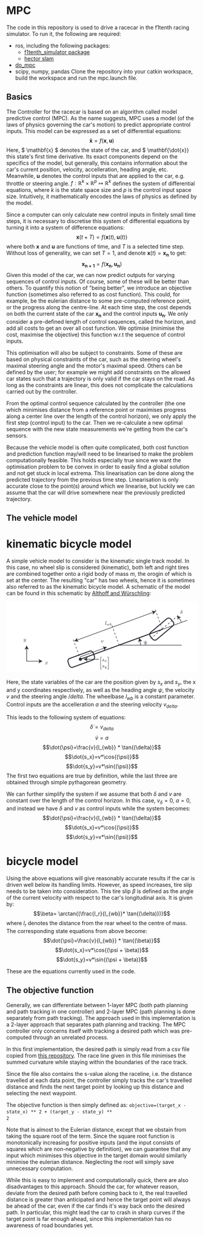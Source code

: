 # MPC
The code in this repository is used to drive a racecar in the f1tenth racing simulator. 
To run it, the following are required:
- ros, including the following packages:
  - [f1tenth_simulator package](https://github.com/f1tenth/f1tenth_simulator)
  - [hector slam](http://wiki.ros.org/hector_slam)
- [do_mpc](https://www.do-mpc.com/en/latest/)
- scipy, numpy, pandas
Clone the repository into your catkin workspace, build the workspace and run the mpc.launch file.

## Basics
The Controller for the racecar is based on an algorithm called model predictive control (MPC). As the name suggests, MPC uses a model (of the 
laws of physics governing the car's motion) to predict appropriate control inputs. This model can be expressed as a set of differential equations:
$$ \mathbf{\dot{x}}=f(\mathbf{x}, \mathbf{u}) $$
Here, $ \mathbf{x} $ denotes the state of the car, and $ \mathbf{\dot{x}} this state's first time derivative. Its exact components depend on the specifics of the model, but generally, this contains information
about the car's current position, velocity, accelleration, heading angle, etc. Meanwhile, $\mathbf{u}$ denotes the control inputs that are applied to 
the car, e.g. throttle or steering angle.  $f:\mathbb{R}^k \times \mathbb{R}^p \mapsto \mathbb{R}^k$ defines the system of differential equations, where
$k$ is the state space size and $p$ is the control input space size. Intuitively, it mathematically encodes the laws of physics as defined by the model. 

Since a computer can only calculate new control inputs in finitely small time steps, it is necessary to discretise this system of differential equations 
by turning it into a system of difference equations:
$$ \mathbf{x}(t+T)=f(\mathbf{x}(t), \mathbf{u}(t))$$
where both $\mathbf{x}$ and $\mathbf{u}$ are functions of time, and $T$ is a selected time step. Without loss of generality, we can set $T=1$, and denote $\mathbf{x}(t)= \mathbf{x_n}$ to get:
$$ \mathbf{x_{n+1}}=f(\mathbf{x_n}, \mathbf{u_n})$$
Given this model of the car, we can now predict outputs for varying sequences of control inputs. Of course, some of these will be better than others. To quantify this notion of "being better", we introduce an objective function (sometimes also referred to as cost function). 	This could, for example, be the eulerian distance to some pre-computed reference point, or the progress along the centre-line. At each time step, the cost depends on both the current state of the car $\mathbf{x_n}$ and the control inputs $\mathbf{u_n}$. We only consider a pre-defined length of control sequences, called the horizon, and add all costs to get an over all cost function. We optimise (minimise the cost, maximise the objective) this function w.r.t the sequence of control inputs.

This optimisation will also be subject to constraints. Some of these are based on physical constraints of the car, such as the steering wheel's maximal steering angle and the motor's maximal speed. Others can be defined by the user; for example we might add constraints on the allowed car states such that a trajectory is only valid if the car stays on the road. As long as the constraints are linear, this does not complicate the calculations carried out by the controller.

From the optimal control sequence calculated by the controller (the one which minimises distance from a reference point or maximises progress along a center line over the length of the control horizon), we only apply the first step (control input) to the car. Then we re-calculate a new optimal sequence with the new state measurements we're getting from the car's sensors.

Because the vehicle model is often quite complicated, both cost function and prediction function may/will need to be linearised to make the problem computationally feasible. This holds especially true since we want the optimisation problem to be convex in order to easily find a global solution and not get stuck in local extrema. This linearisation can be done along the predicted trajectory from the previous time step. Linearisation is only accurate close to the point(s) around which we linearise, but luckily we can assume that the car will drive somewhere near the previously predicted trajectory.

## The vehicle model
# kinematic bicycle model
A simple vehicle model to consider is the kinematic single track model. In this case, no wheel slip is considered (kinematic), both left and right tires are combined together onto a rigid body of mass $m$, the orogin of which is set at the center. The resulting "car" has two wheels, hence it is sometimes also referred to as the kinematic bicycle model.  A schematic of the model can be found in this schematic by [Althoff and Würschling](https://gitlab.lrz.de/tum-cps/commonroad-vehicle-models/-/blob/master/vehicleModels_commonRoad.pdf): 

![Schematic of kinematic bicycle model](https://github.com/FionaLapp/f1tenth_mpc/blob/master/src/explanation_docs/kinematic_bicycle_model_schematic.png) 

Here, the state variables of the car are the position given by $s_x$ and $s_y$, the x and y coordinates respectively, as well as the heading angle $\psi$, the velocity $v$ and the steering angle $/delta$. The wheelbase $l_{wb}$ is a constant parameter. Control inputs are the accelleration $a$ and the steering velocity $v_{delta}$.

This leads to the following system of equations:
$$\dot{\delta}=v_{delta}$$
$$\dot{v}=a$$
$$\dot{\psi}=\frac{v}{l_{wb}} * \tan{(\delta)}$$
$$\dot{s_x}=v*\cos{(\psi)}$$
$$\dot{s_y}=v*\sin{(\psi)}$$
The first two equations are true by definition, while the last three are obtained through simple pythagorean geometry.

We can further simplify the system if we assume that both $\delta$ and $v$ are constant over the length of the control horizon. In this case, $v_{\delta}=0$, $a=0$,  and instead we have $\delta$ and $v$ as control inputs while the system becomes:
$$\dot{\psi}=\frac{v}{l_{wb}} * \tan{(\delta)}$$
$$\dot{s_x}=v*\cos{(\psi)}$$
$$\dot{s_y}=v*\sin{(\psi)}$$

# bicycle model
Using the above equations will give reasonably accurate results if the car is driven well below its handling limits. However, as speed increases, tire slip needs to be taken into consideration. This tire slip $\beta$ is defined as the angle of the current velocity with respect to the car's longitudinal axis. It is given by:
$$\beta= \arctan{(\frac{l_r}{l_{wb}}* \tan{(\delta)})}$$
where $l_r$ denotes the distance from the rear wheel to the centre of mass.
The corresponding state equations from above become:
$$\dot{\psi}=\frac{v}{l_{wb}} * \tan{(\beta)}$$
$$\dot{s_x}=v*\cos{(\psi + \beta)}$$
$$\dot{s_y}=v*\sin{(\psi + \beta)}$$

These are the equations currently used in the code.

## The objective function
Generally, we can differentiate between 1-layer MPC (both path planning and path tracking in one controller) and 2-layer MPC (path planning is done separately from path tracking). The approach used in this implementation is a 2-layer approach that separates path planning and tracking. The MPC controller only concerns itself with tracking a desired path which was pre-computed through an unrelated process.

In this first implementation, the desired path is simply read from a csv file copied from [this repository](https://github.com/f1tenth/f1tenth_racetracks). The race line given in this file minimises the summed curvature while staying within the boundaries of the race track.

Since the file also contains the s-value along the raceline, i.e. the distance travelled at each data point, the controller simply tracks the car's travelled distance and finds the next target point by looking up this distance and selecting the next waypoint.

The objective function is then simply defined as: <code>objective=(target_x - state_x) ** 2 + (target_y - state_y) ** 2</code>

Note that is almost to the Eulerian distance, except that we obstain from taking the square root of the term. Since the square root function is monotonically increasing for positive inputs (and the input consists of squares which are non-negative by definition), we can guarantee that any input which minimises this objective in the target domain would similarly minimise the eulerian distance. Neglecting the root will simply save unnecessary computation.

While this is easy to implement and computationally quick, there are also disadvantages to this approach. Should the car, for whatever reason, deviate from the desired path before coming back to it, the real travelled distance is greater than anticipated and hence the target point will always be ahead of the car, even if the car finds it's way back onto the desired path. In particular, this might lead the car to crash in sharp curves if the target point is far enough ahead, since this implementation has no awareness of road boundaries yet.

